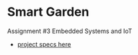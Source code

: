 # Smart Garden
Assignment #3 Embedded Systems and IoT

- [project specs here](https://docs.google.com/document/d/1oD8VSHPsmvpfgtXeALszZn8Bt9sD60pmsZQmUkinLm0/edit)

